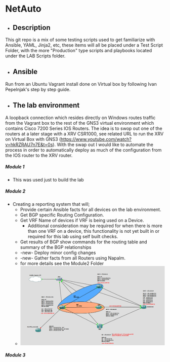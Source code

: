 # NetAuto
* ## Description
This git repo is a mix of some testing scripts used to get familiarize with Ansible, YAML, Jinja2, etc, these items will all be placed under a Test Script Folder, with the more "Production" type scripts and playbooks located under the LAB Scripts folder.

* ## Ansible
Run from an Ubuntu Vagrant install done on Virtual box by following Ivan Pepelnjak's step by step guide.

* ## The lab environment
A loopback connection which resides directly on Windows routes traffic from the Vagrant box to the rest of the GNS3 virtual environment which contains Cisco 7200 Series IOS Routers. The idea is to swop out one of the routers at a later stage with a XRV CSR1000, see related URL to run the XRV on Virtual Box with GNS3 (https://www.youtube.com/watch?v=hkRZRAU7n7E&t=0s).
With the swap out I would like to automate the process in order to automatically deploy as much of the configuration from the IOS router to the XRV router.


 ##### **Module 1**
* This was used just to build the lab

 ##### **Module 2**
* Creating a reporting system that will;
   * Provide certain Ansible facts for all devices on the lab environment.   
   * Get BGP specific Routing Configuration.   
   * Get VRF Name of devices if VRF is being used on a Device. 
     * Additional consideration may be required for when there is more than one VRF on a device, this functionality is not yet built in or required for this lab using self built checks.
  * Get results of BGP show commands for the routing table and summary of the BGP relationships  
  * -new- Deploy minor config changes
  * -new- Gather facts from all Routers using Napalm.
  * for more details see the Module2 Folder
  * ![Lab Diagram](https://github.com/bdyzel/NetAuto/blob/master/Lab%20LayoutModule2.png?raw=true "Optional Title")
  
 ##### **Module 3**


